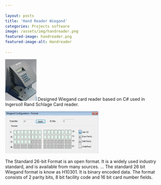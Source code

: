 ```yaml
---

layout: posts
title: 'Hand Reader Wiegand'
categories: Projects software
image: /assets/img/handreader.png
featured-image: handreader.png
featured-image-alt: Handreader

---
```

![Handreader](/assets/img/handreader.png)
Designed Wiegand card reader based on C#  used in Ingersoll Rand Schlage Card reader.

![Weigand protocol](/assets/img/wiegand.png)

The Standard 26-bit Format is an open format. It is a widely used industry standard, and is available from many sources. ... The standard 26 bit Wiegand format is know as H10301. It is binary encoded data. The format consists of 2 parity bits, 8 bit facility code and 16 bit card number fields.

